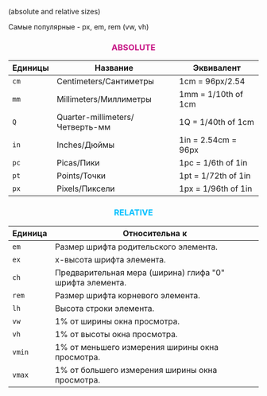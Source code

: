 (absolute and relative sizes)

Самые популярные - px, em, rem (vw, vh)

<h3 style="font-weight: bold; color: mediumvioletred; text-align: center;">ABSOLUTE</h3>

<table>
 <thead>
  <tr>
   <th>Единицы</th>
   <th>Название</th>
   <th>Эквивалент</th>
  </tr>
 </thead>
 <tbody>
  <tr>
   <td><code>cm</code></td>
   <td>Centimeters/Сантиметры</td>
   <td>1cm = 96px/2.54</td>
  </tr>
  <tr>
   <td><code>mm</code></td>
   <td>Millimeters/Миллиметры</td>
   <td>1mm = 1/10th of 1cm</td>
  </tr>
  <tr>
   <td><code>Q</code></td>
   <td>Quarter-millimeters/Четверть-мм</td>
   <td>1Q = 1/40th of 1cm</td>
  </tr>
  <tr>
   <td><code>in</code></td>
   <td>Inches/Дюймы</td>
   <td>1in = 2.54cm = 96px</td>
  </tr>
  <tr>
   <td><code>pc</code></td>
   <td>Picas/Пики</td>
   <td>1pc = 1/6th of 1in</td>
  </tr>
  <tr>
   <td><code>pt</code></td>
   <td>Points/Точки</td>
   <td>1pt = 1/72th of 1in</td>
  </tr>
  <tr>
   <td><code>px</code></td>
   <td>Pixels/Пиксели</td>
   <td>1px = 1/96th of 1in</td>
  </tr>
 </tbody>
</table>

<h3 style="font-weight: bold; color: deepskyblue;text-align: center;">RELATIVE</h3>

<table>
 <thead>
  <tr>
   <th>Единица</th>
   <th>Относительна к</th>
  </tr>
 </thead>
 <tbody>
  <tr>
   <td><code>em</code></td>
   <td>Размер шрифта родительского элемента.</td>
  </tr>
  <tr>
   <td><code>ex</code></td>
   <td>x-высота шрифта элемента.</td>
  </tr>
  <tr>
   <td><code>ch</code></td>
   <td>Предварительная мера (ширина) глифа "0" шрифта элемента.</td>
  </tr>
  <tr>
   <td><code>rem</code></td>
   <td>Размер шрифта корневого элемента.</td>
  </tr>
  <tr>
   <td><code>lh</code></td>
   <td>Высота строки элемента.</td>
  </tr>
  <tr>
   <td><code>vw</code></td>
   <td>1% от ширины окна просмотра.</td>
  </tr>
  <tr>
   <td><code>vh</code></td>
   <td>1% от высоты окна просмотра.</td>
  </tr>
  <tr>
   <td><code>vmin</code></td>
   <td>1% от меньшего измерения ширины окна просмотра.</td>
  </tr>
  <tr>
   <td><code>vmax</code></td>
   <td>1% от большего измерения ширины окна просмотра.</td>
  </tr>
 </tbody>
</table>